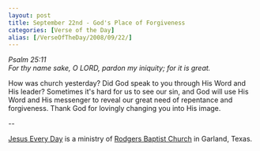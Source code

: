 ```yaml
---
layout: post
title: September 22nd - God's Place of Forgiveness
categories: [Verse of the Day]
alias: [/VerseOfTheDay/2008/09/22/]
---
```


_Psalm 25:11  
For thy name sake, O LORD, pardon my iniquity; for it is great._

How was church yesterday? Did God speak to you through His Word and
His leader? Sometimes it's hard for us to see our sin, and God will
use His Word and His messenger to reveal our great need of repentance
and forgiveness. Thank God for lovingly changing you into His image.

 --

<a href=http://jesuseveryday.net>Jesus Every Day</a> is a ministry of <a href=http://rodgersbaptist.net>Rodgers Baptist Church</a> in Garland, Texas.
